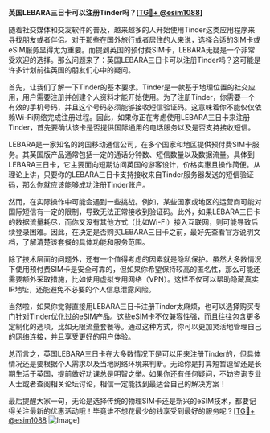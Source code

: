 **英国LEBARA三日卡可以注册Tinder吗？[[TG💪+ @esim1088](https://t.me/s/esim1088)]**

随着社交媒体和交友软件的普及，越来越多的人开始使用Tinder这类应用程序来寻找朋友或者伴侣。对于那些在国外旅行或者居住的人来说，选择合适的SIM卡或eSIM服务显得尤为重要。而提到英国的预付费SIM卡，LEBARA无疑是一个非常受欢迎的选择。那么问题来了：英国LEBARA三日卡可以注册Tinder吗？这可能是许多计划前往英国的朋友们心中的疑问。

首先，让我们了解一下Tinder的基本要求。Tinder是一款基于地理位置的社交应用，用户需要注册并创建个人资料才能开始使用。为了注册Tinder，你需要一个有效的手机号码，并且这个号码必须能够接收短信验证码。这意味着你不能仅仅依赖Wi-Fi网络完成注册过程。因此，如果你正在考虑使用LEBARA三日卡来注册Tinder，首先要确认该卡是否提供国际通用的电话服务以及是否支持接收短信。

LEBARA是一家知名的跨国移动通信公司，在多个国家和地区提供预付费SIM卡服务。其英国版产品通常包括一定的通话分钟数、短信数量以及数据流量。具体到LEBARA三日卡，它主要面向短期访问英国的游客设计，价格实惠且操作简便。从理论上讲，只要你的LEBARA三日卡支持接收来自Tinder服务器发送的短信验证码，那么你就应该能够成功注册Tinder账户。

然而，在实际操作中可能会遇到一些挑战。例如，某些国家或地区的运营商可能对国际短信有一定的限制，导致无法正常接收到验证码。此外，如果LEBARA三日卡的数据流量耗尽，而你又没有其他方式（比如Wi-Fi）接入互联网，则可能导致后续登录困难。因此，在决定是否购买LEBARA三日卡之前，最好先查看官方说明文档，了解清楚该套餐的具体功能和服务范围。

除了技术层面的问题外，还有一个值得考虑的因素就是隐私保护。虽然大多数情况下使用预付费SIM卡是安全可靠的，但如果你希望保持较高的匿名性，那么可能还需要额外采取措施，比如使用虚拟专用网络（VPN）。这样不仅可以帮助隐藏真实IP地址，还能避免不必要的个人信息泄露风险。

当然啦，如果你觉得直接用LEBARA三日卡注册Tinder太麻烦，也可以选择购买专门针对Tinder优化过的eSIM产品。这些eSIM卡不仅兼容性强，而且往往包含更多定制化的选项，比如无限流量套餐等。通过这种方式，你可以更加灵活地管理自己的网络连接，并且享受更好的用户体验。

总而言之，英国LEBARA三日卡在大多数情况下是可以用来注册Tinder的，但具体情况还是要根据个人需求以及当地网络环境来判断。无论你是打算短暂逗留还是长期生活于英国，提前做好功课总是明智之举。如果你还有任何疑问，不妨咨询专业人士或者查阅相关论坛讨论，相信一定能找到最适合自己的解决方案！

最后提醒大家一句，无论是选择传统的物理SIM卡还是新兴的eSIM技术，都要记得关注最新的优惠活动哦！毕竟谁不想花最少的钱享受到最好的服务呢？[[TG💪+ @esim1088](https://t.me/s/esim1088) ![Image](https://i.postimg.cc/4NQfJmqS/Snipaste-2025-05-13-00-14-12.png)]